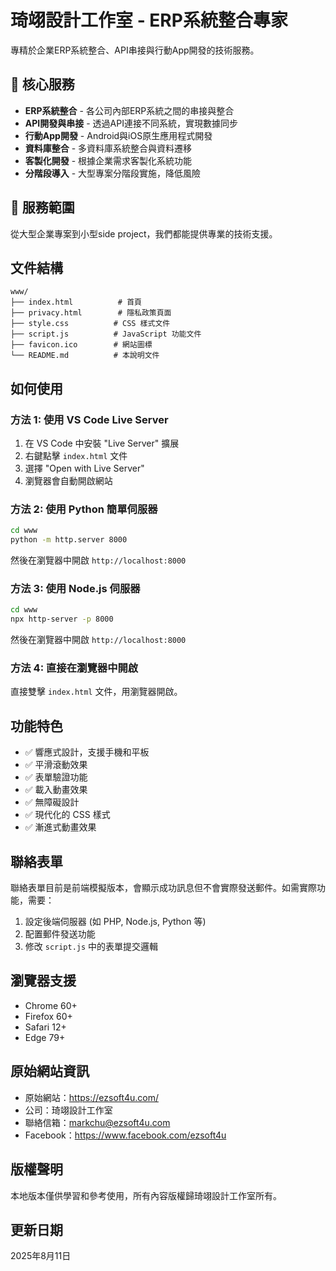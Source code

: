 # 琦翊設計工作室 - ERP系統整合專家

專精於企業ERP系統整合、API串接與行動App開發的技術服務。

## 🎯 核心服務

- **ERP系統整合** - 各公司內部ERP系統之間的串接與整合
- **API開發與串接** - 透過API連接不同系統，實現數據同步  
- **行動App開發** - Android與iOS原生應用程式開發
- **資料庫整合** - 多資料庫系統整合與資料遷移
- **客製化開發** - 根據企業需求客製化系統功能
- **分階段導入** - 大型專案分階段實施，降低風險

## 💼 服務範圍
從大型企業專案到小型side project，我們都能提供專業的技術支援。

## 文件結構

```
www/
├── index.html          # 首頁
├── privacy.html        # 隱私政策頁面
├── style.css          # CSS 樣式文件
├── script.js          # JavaScript 功能文件
├── favicon.ico        # 網站圖標
└── README.md          # 本說明文件
```

## 如何使用

### 方法 1: 使用 VS Code Live Server
1. 在 VS Code 中安裝 "Live Server" 擴展
2. 右鍵點擊 `index.html` 文件
3. 選擇 "Open with Live Server"
4. 瀏覽器會自動開啟網站

### 方法 2: 使用 Python 簡單伺服器
```bash
cd www
python -m http.server 8000
```
然後在瀏覽器中開啟 `http://localhost:8000`

### 方法 3: 使用 Node.js 伺服器
```bash
cd www
npx http-server -p 8000
```
然後在瀏覽器中開啟 `http://localhost:8000`

### 方法 4: 直接在瀏覽器中開啟
直接雙擊 `index.html` 文件，用瀏覽器開啟。

## 功能特色

- ✅ 響應式設計，支援手機和平板
- ✅ 平滑滾動效果
- ✅ 表單驗證功能
- ✅ 載入動畫效果
- ✅ 無障礙設計
- ✅ 現代化的 CSS 樣式
- ✅ 漸進式動畫效果

## 聯絡表單

聯絡表單目前是前端模擬版本，會顯示成功訊息但不會實際發送郵件。如需實際功能，需要：

1. 設定後端伺服器 (如 PHP, Node.js, Python 等)
2. 配置郵件發送功能
3. 修改 `script.js` 中的表單提交邏輯

## 瀏覽器支援

- Chrome 60+
- Firefox 60+
- Safari 12+
- Edge 79+

## 原始網站資訊

- 原始網站：https://ezsoft4u.com/
- 公司：琦翊設計工作室
- 聯絡信箱：markchu@ezsoft4u.com
- Facebook：https://www.facebook.com/ezsoft4u

## 版權聲明

本地版本僅供學習和參考使用，所有內容版權歸琦翊設計工作室所有。

## 更新日期

2025年8月11日
